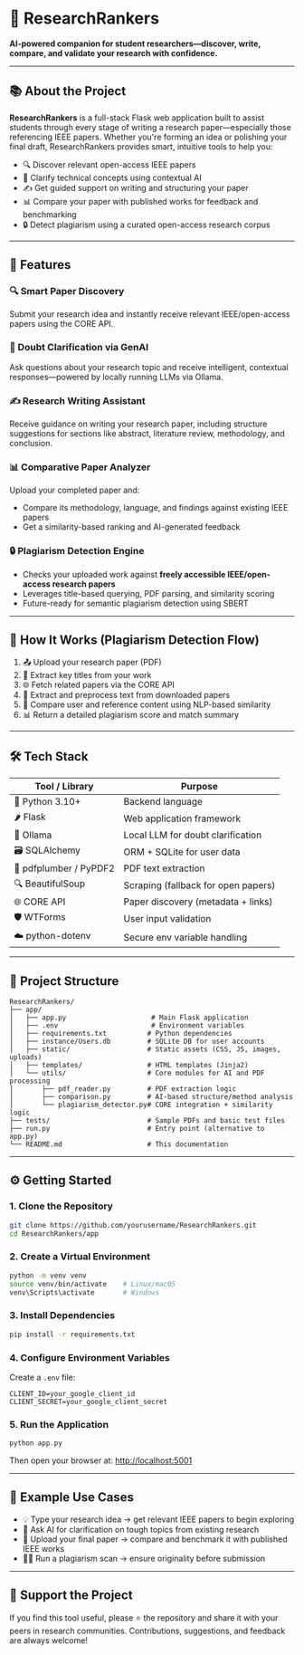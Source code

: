 # 🔬 ResearchRankers

**AI-powered companion for student researchers—discover, write, compare, and validate your research with confidence.**

---

## 📚 About the Project

**ResearchRankers** is a full-stack Flask web application built to assist students through every stage of writing a research paper—especially those referencing IEEE papers. Whether you're forming an idea or polishing your final draft, ResearchRankers provides smart, intuitive tools to help you:

* 🔍 Discover relevant open-access IEEE papers
* 🤖 Clarify technical concepts using contextual AI
* ✍️ Get guided support on writing and structuring your paper
* 📊 Compare your paper with published works for feedback and benchmarking
* 🔒 Detect plagiarism using a curated open-access research corpus

---

## 🚀 Features

### 🔍 Smart Paper Discovery

Submit your research idea and instantly receive relevant IEEE/open-access papers using the CORE API.

### 🤖 Doubt Clarification via GenAI

Ask questions about your research topic and receive intelligent, contextual responses—powered by locally running LLMs via Ollama.

### ✍️ Research Writing Assistant

Receive guidance on writing your research paper, including structure suggestions for sections like abstract, literature review, methodology, and conclusion.

### 📊 Comparative Paper Analyzer

Upload your completed paper and:

* Compare its methodology, language, and findings against existing IEEE papers
* Get a similarity-based ranking and AI-generated feedback

### 🔒 Plagiarism Detection Engine

* Checks your uploaded work against **freely accessible IEEE/open-access research papers**
* Leverages title-based querying, PDF parsing, and similarity scoring
* Future-ready for semantic plagiarism detection using SBERT

---

## 🧠 How It Works (Plagiarism Detection Flow)

1. 📤 Upload your research paper (PDF)
2. 📌 Extract key titles from your work
3. 🌐 Fetch related papers via the CORE API
4. 📄 Extract and preprocess text from downloaded papers
5. 🧮 Compare user and reference content using NLP-based similarity
6. 📊 Return a detailed plagiarism score and match summary

---

## 🛠️ Tech Stack

| Tool / Library          | Purpose                            |
|-------------------------|------------------------------------|
| 🐍 Python 3.10+         | Backend language                   |
| 🌶️ Flask               | Web application framework          |
| 🧠 Ollama               | Local LLM for doubt clarification  |
| 🗃️ SQLAlchemy          | ORM + SQLite for user data         |
| 📄 pdfplumber / PyPDF2  | PDF text extraction                |
| 🔍 BeautifulSoup        | Scraping (fallback for open papers) |
| 🌐 CORE API             | Paper discovery (metadata + links) |
| 🛡️ WTForms             | User input validation              |
| ☁️ python-dotenv        | Secure env variable handling       |

---

## 📂 Project Structure

```
ResearchRankers/
├── app/
│   ├── app.py                     # Main Flask application
│   ├── .env                       # Environment variables
│   ├── requirements.txt          # Python dependencies
│   ├── instance/Users.db         # SQLite DB for user accounts
│   ├── static/                   # Static assets (CSS, JS, images, uploads)
│   ├── templates/                # HTML templates (Jinja2)
│   └── utils/                    # Core modules for AI and PDF processing
│       ├── pdf_reader.py         # PDF extraction logic
│       ├── comparison.py         # AI-based structure/method analysis
│       └── plagiarism_detector.py# CORE integration + similarity logic
├── tests/                        # Sample PDFs and basic test files
├── run.py                        # Entry point (alternative to app.py)
└── README.md                     # This documentation
```

---

## ⚙️ Getting Started

### 1. Clone the Repository

```bash
git clone https://github.com/yourusername/ResearchRankers.git
cd ResearchRankers/app
```

### 2. Create a Virtual Environment

```bash
python -m venv venv
source venv/bin/activate    # Linux/macOS
venv\Scripts\activate       # Windows
```

### 3. Install Dependencies

```bash
pip install -r requirements.txt
```

### 4. Configure Environment Variables

Create a `.env` file:

```
CLIENT_ID=your_google_client_id
CLIENT_SECRET=your_google_client_secret
```

### 5. Run the Application

```bash
python app.py
```

Then open your browser at: [http://localhost:5001](http://localhost:5001)

---

## 🧪 Example Use Cases

* 💡 Type your research idea → get relevant IEEE papers to begin exploring
* 🤖 Ask AI for clarification on tough topics from existing research
* 📑 Upload your final paper → compare and benchmark it with published IEEE works
* 🕵️‍♀️ Run a plagiarism scan → ensure originality before submission

---

## 🌟 Support the Project

If you find this tool useful, please ⭐ the repository and share it with your peers in research communities. Contributions, suggestions, and feedback are always welcome!
